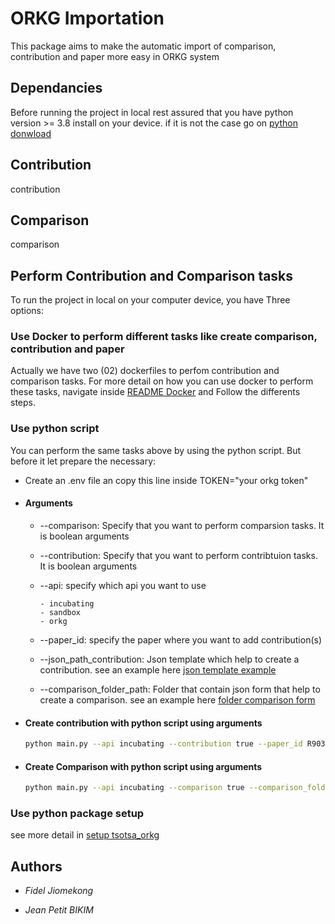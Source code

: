 # ORKG Importation

This package aims to make the automatic import of comparison, contribution and paper more easy in ORKG system

## Dependancies

Before running the project in local rest assured that you have python version >= 3.8 install on your device. if it is not the case go on [python donwload](https://www.python.org)

## Contribution

contribution

## Comparison

comparison

## Perform Contribution and Comparison tasks

To run the project in local on your computer device, you have Three options:

### Use Docker to perform different tasks like create comparison, contribution and paper

Actually we have two (02) dockerfiles to perfom contribution and comparison tasks.
For more detail on how you can use docker to perform these tasks, navigate inside [README Docker](./tsotsa_orkg/README.md) and Follow the differents steps.

### Use python script

You can perform the same tasks above by using the python script. But before it let prepare the necessary:

* Create an .env file an copy this line inside TOKEN="your orkg token"

* #### Arguments

  * --comparison: Specify that you want to perform comparsion tasks. It is boolean arguments
  
  * --contribution: Specify that you want to perform contribtuion tasks. It is boolean arguments
  
  * --api: specify which api you want to use
  
        - incubating
        - sandbox
        - orkg
  
  * --paper_id: specify the paper where you want to add contribution(s)
  
  * --json_path_contribution: Json template which help to create a contribution. see an example here [json template example](./tsotsa_orkg/data/contributions/full_json_template.json)

  * --comparison_folder_path: Folder that contain json form that help to create a comparison. see an example here [folder comparison form](./tsotsa_orkg/data/comparisons/)
  
* #### Create contribution with python script using arguments

    ```bash
    python main.py --api incubating --contribution true --paper_id R903121 --json_path_contribution data/contributions/spec_json_template.json
    ```

* #### Create Comparison with python script using arguments

    ```bash
    python main.py --api incubating --comparison true --comparison_folder_path data/comparisons
    ```

### Use python package setup

see more detail in [setup tsotsa_orkg](./README_SETUP.md)

## Authors

* *Fidel Jiomekong*
  
* *Jean Petit BIKIM*
  